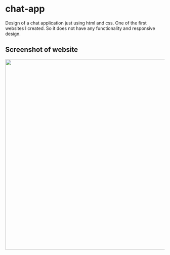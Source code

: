 # chat-app
Design of a chat application just using html and css. One of the first websites I created. So it does not have any functionality and responsive design.

## Screenshot of website
<img src="https://github.com/kahasan/chat-app/blob/master/screenshot.png" alt="" data-canonical-src="https://github.com/kahasan/chat-app/blob/master/screenshot.png" width="600" />
